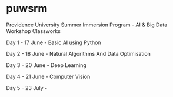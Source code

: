 # puwsrm
Providence University Summer Immersion Program - AI &amp; Big Data Workshop Classworks

  Day 1 - 17 June - Basic AI using Python
  
  Day 2 - 18 June - Natural Algorithms And Data Optimisation
  
  Day 3 - 20 June - Deep Learning 

  Day 4 - 21 June - Computer Vision 

  Day 5 - 23 July - 
